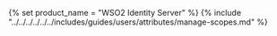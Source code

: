 {% set product_name = "WSO2 Identity Server" %}
{% include "../../../../../../includes/guides/users/attributes/manage-scopes.md" %}